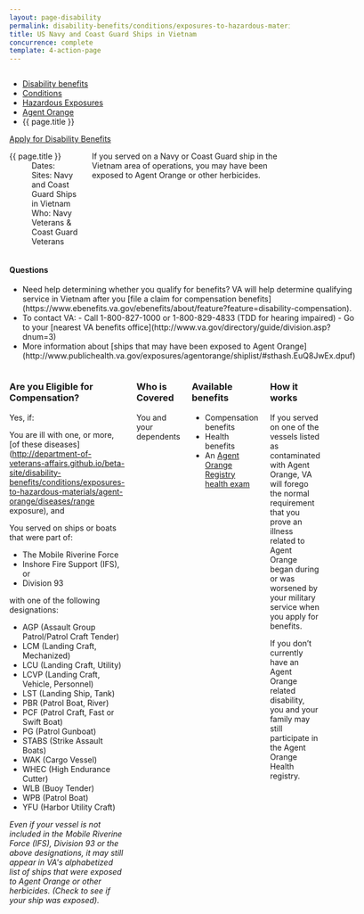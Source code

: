 ```yaml
---
layout: page-disability
permalink: disability-benefits/conditions/exposures-to-hazardous-materials/agent-orange/navy-coast-guard/index.html
title: US Navy and Coast Guard Ships in Vietnam
concurrence: complete
template: 4-action-page
---
```


<div class="splash" markdown="0">
<div class="row" markdown="0">
<div class="small-12 columns" markdown="0">

<ul class="breadcrumbs" role="menubar" aria-label="Primary">
<li class="parent"><a href="{{ site.url }}/disability-benefits/">Disability benefits</a></li>
<li class="parent"><a href="{{ site.url }}/disability-benefits/conditions/">Conditions</a></li>
<li class="parent"><a href="{{ site.url }}/disability-benefits/conditions/exposures-to-hazardous-materials/">Hazardous Exposures</a></li>
<li class="parent"><a href="{{ site.url }}/disability-benefits/conditions/exposures-to-hazardous-materials/agent-orange/">Agent Orange</a></li>
<li class="active">{{ page.title }}</li>
</ul>

</div>
</div>
</div>

<div class="main" role="main" markdown="0">

<div class="action-bar">
  <div class="row">
    <div class="small-12 columns">
      <a class="button small start" href="{{ site.url}}/disability-benefits/get/">Apply for Disability Benefits</a>
    </div>
  </div>  
</div>

<div class="section one" markdown="0">
<div class="primary" markdown="0">
<div class="row" markdown="0">
<div class="small-12 medium-8 columns" markdown="0">

<dl class="panel-list plain">
<dt>{{ page.title }}</dt>
<dd>Dates: </dd>
<dd>Sites: Navy and Coast Guard Ships in Vietnam</dd>
<dd>Who: Navy Veterans & Coast Guard Veterans</dd>
</dl>

<div markdown="1">

If you served on a Navy or Coast Guard ship in the Vietnam area of operations, you may have been exposed to Agent Orange or other herbicides.

</div>

</div>


<div class="small-12 medium-4 columns" markdown="0">
<div markdown="0">

<h4 class="highlight">Questions</h4>

<ul class="plain">

<li markdown="1">
Need help determining whether you qualify for benefits?
VA will help determine qualifying service in Vietnam after you [file a claim for compensation benefits](https://www.ebenefits.va.gov/ebenefits/about/feature?feature=disability-compensation).

</li>

<li markdown="1">
To contact VA:
- Call 1-800-827-1000 or 1-800-829-4833 (TDD for hearing impaired)
- Go to your [nearest VA benefits office](http://www.va.gov/directory/guide/division.asp?dnum=3)

</li>

<li markdown="1">
More information about [ships that may have been exposed to Agent Orange](http://www.publichealth.va.gov/exposures/agentorange/shiplist/#sthash.EuQ8JwEx.dpuf)

</li>
</ul>

</div>
</div>
</div>

<div class="row" markdown="0">
<div class="small-12 columns">

<div class="call-out" markdown="1">

### Are you Eligible for Compensation?

Yes, if:

You are ill with one, or more, [of these diseases](http://department-of-veterans-affairs.github.io/beta-site/disability-benefits/conditions/exposures-to-hazardous-materials/agent-orange/diseases/range exposure), and

You served on ships or boats that were part of:
- The Mobile Riverine Force
- Inshore Fire Support (IFS), or
- Division 93

with one of the following designations:

- AGP (Assault Group Patrol/Patrol Craft Tender)
- LCM (Landing Craft, Mechanized)
- LCU (Landing Craft, Utility)
- LCVP (Landing Craft, Vehicle, Personnel)
- LST (Landing Ship, Tank)
- PBR (Patrol Boat, River)
- PCF (Patrol Craft, Fast or Swift Boat)
- PG (Patrol Gunboat)
- STABS (Strike Assault Boats)
- WAK (Cargo Vessel)
- WHEC (High Endurance Cutter)
- WLB (Buoy Tender)
- WPB (Patrol Boat)
- YFU (Harbor Utility Craft)

*Even if your vessel is not included in the Mobile Riverine Force (IFS), Division 93 or the above designations, it may still appear in VA's alphabetized list of ships that were exposed to Agent Orange or other herbicides. (Check to see if your ship was exposed).*

</div>

<div class="call-out" markdown="1">

### Who is Covered

You and your dependents

</div>

<div class="call-out" markdown="1">

### Available benefits

- Compensation benefits
- Health benefits
- An [Agent Orange Registry health exam](http://www.publichealth.va.gov/exposures/agentorange/benefits/registry-exam.asp)

</div>

<div class="call-out" markdown="1">

### How it works

If you served on one of the vessels listed as contaminated with Agent Orange, VA will forego the normal requirement that you prove an illness related to Agent Orange began during or was worsened by your military service when you apply for benefits.

If you don’t currently have an Agent Orange related disability, you and your family may still participate in the Agent Orange Health registry.

</div>

</div>

</div>

</div>

</div>
